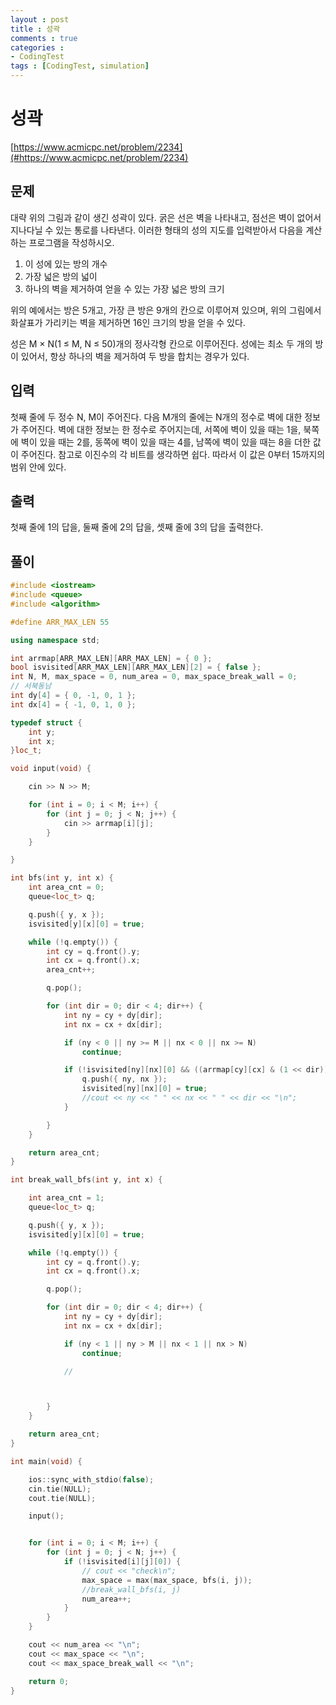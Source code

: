 ```yaml
---
layout : post
title : 성곽
comments : true
categories : 
- CodingTest
tags : [CodingTest, simulation]
---
```


# 성곽

[https://www.acmicpc.net/problem/2234](#https://www.acmicpc.net/problem/2234)

## 문제


대략 위의 그림과 같이 생긴 성곽이 있다. 굵은 선은 벽을 나타내고, 점선은 벽이 없어서 지나다닐 수 있는 통로를 나타낸다. 이러한 형태의 성의 지도를 입력받아서 다음을 계산하는 프로그램을 작성하시오.

1. 이 성에 있는 방의 개수
2. 가장 넓은 방의 넓이
3. 하나의 벽을 제거하여 얻을 수 있는 가장 넓은 방의 크기


위의 예에서는 방은 5개고, 가장 큰 방은 9개의 칸으로 이루어져 있으며, 위의 그림에서 화살표가 가리키는 벽을 제거하면 16인 크기의 방을 얻을 수 있다.

성은 M × N(1 ≤ M, N ≤ 50)개의 정사각형 칸으로 이루어진다. 성에는 최소 두 개의 방이 있어서, 항상 하나의 벽을 제거하여 두 방을 합치는 경우가 있다.

## 입력
첫째 줄에 두 정수 N, M이 주어진다. 다음 M개의 줄에는 N개의 정수로 벽에 대한 정보가 주어진다. 벽에 대한 정보는 한 정수로 주어지는데, 서쪽에 벽이 있을 때는 1을, 북쪽에 벽이 있을 때는 2를, 동쪽에 벽이 있을 때는 4를, 남쪽에 벽이 있을 때는 8을 더한 값이 주어진다. 참고로 이진수의 각 비트를 생각하면 쉽다. 따라서 이 값은 0부터 15까지의 범위 안에 있다.

## 출력
첫째 줄에 1의 답을, 둘째 줄에 2의 답을, 셋째 줄에 3의 답을 출력한다.

## 풀이

```cpp
#include <iostream>
#include <queue>
#include <algorithm>

#define ARR_MAX_LEN 55

using namespace std;

int arrmap[ARR_MAX_LEN][ARR_MAX_LEN] = { 0 };
bool isvisited[ARR_MAX_LEN][ARR_MAX_LEN][2] = { false };
int N, M, max_space = 0, num_area = 0, max_space_break_wall = 0;
// 서북동남
int dy[4] = { 0, -1, 0, 1 };
int dx[4] = { -1, 0, 1, 0 };

typedef struct {
    int y;
    int x;
}loc_t;

void input(void) {

    cin >> N >> M;

    for (int i = 0; i < M; i++) {
        for (int j = 0; j < N; j++) {
            cin >> arrmap[i][j];
        }
    }

}

int bfs(int y, int x) {
    int area_cnt = 0;
    queue<loc_t> q;

    q.push({ y, x });
    isvisited[y][x][0] = true;

    while (!q.empty()) {
        int cy = q.front().y;
        int cx = q.front().x;
        area_cnt++;

        q.pop();

        for (int dir = 0; dir < 4; dir++) {
            int ny = cy + dy[dir];
            int nx = cx + dx[dir];

            if (ny < 0 || ny >= M || nx < 0 || nx >= N)
                continue;

            if (!isvisited[ny][nx][0] && ((arrmap[cy][cx] & (1 << dir)) == 0)) {
                q.push({ ny, nx });
                isvisited[ny][nx][0] = true;
                //cout << ny << " " << nx << " " << dir << "\n";
            }

        }
    }

    return area_cnt;
}

int break_wall_bfs(int y, int x) {

    int area_cnt = 1;
    queue<loc_t> q;

    q.push({ y, x });
    isvisited[y][x][0] = true;

    while (!q.empty()) {
        int cy = q.front().y;
        int cx = q.front().x;

        q.pop();

        for (int dir = 0; dir < 4; dir++) {
            int ny = cy + dy[dir];
            int nx = cx + dx[dir];

            if (ny < 1 || ny > M || nx < 1 || nx > N)
                continue;

            // 



        }
    }

    return area_cnt;
}

int main(void) {

    ios::sync_with_stdio(false);
    cin.tie(NULL);
    cout.tie(NULL);

    input();


    for (int i = 0; i < M; i++) {
        for (int j = 0; j < N; j++) {
            if (!isvisited[i][j][0]) {
                // cout << "check\n";
                max_space = max(max_space, bfs(i, j));
                //break_wall_bfs(i, j)
                num_area++;
            }
        }
    }

    cout << num_area << "\n";
    cout << max_space << "\n";
    cout << max_space_break_wall << "\n";

    return 0;
}
```


